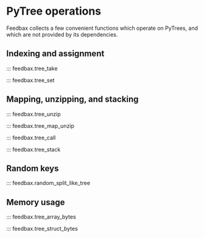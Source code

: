 # PyTree operations

Feedbax collects a few convenient functions which operate on PyTrees, and which are not provided by its dependencies.

## Indexing and assignment

::: feedbax.tree_take

::: feedbax.tree_set

## Mapping, unzipping, and stacking

::: feedbax.tree_unzip

::: feedbax.tree_map_unzip

::: feedbax.tree_call

::: feedbax.tree_stack

## Random keys

::: feedbax.random_split_like_tree

## Memory usage

::: feedbax.tree_array_bytes

::: feedbax.tree_struct_bytes

